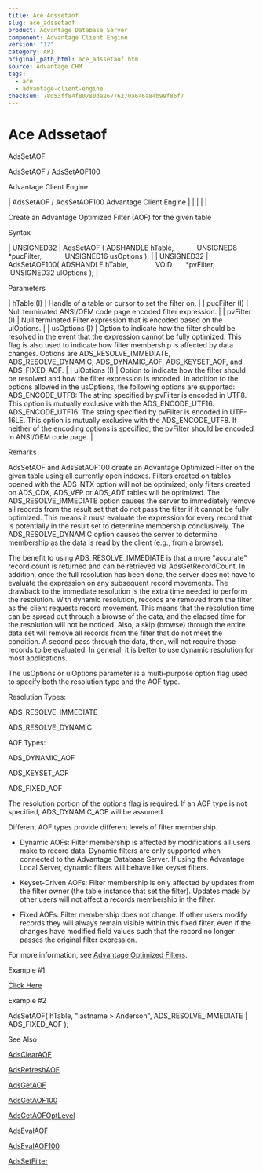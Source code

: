 ```yaml
---
title: Ace Adssetaof
slug: ace_adssetaof
product: Advantage Database Server
component: Advantage Client Engine
version: "12"
category: API
original_path_html: ace_adssetaof.htm
source: Advantage CHM
tags:
  - ace
  - advantage-client-engine
checksum: 78d53ff84f80780da26776270a646a84b99f86f7
---
```


# Ace Adssetaof

AdsSetAOF

AdsSetAOF / AdsSetAOF100

Advantage Client Engine

| AdsSetAOF / AdsSetAOF100  Advantage Client Engine |  |  |  |  |

Create an Advantage Optimized Filter (AOF) for the given table

Syntax

| UNSIGNED32 | AdsSetAOF ( ADSHANDLE hTable,             UNSIGNED8 \*pucFilter,             UNSIGNED16 usOptions ); |
| UNSIGNED32 | AdsSetAOF100( ADSHANDLE hTable,               VOID       \*pvFilter,               UNSIGNED32 ulOptions ); |

Parameters

| hTable (I) | Handle of a table or cursor to set the filter on. |
| pucFilter (I) | Null terminated ANSI/OEM code page encoded filter expression. |
| pvFilter (I) | Null terminated Filter expression that is encoded based on the ulOptions. |
| usOptions (I) | Option to indicate how the filter should be resolved in the event that the expression cannot be fully optimized. This flag is also used to indicate how filter membership is affected by data changes. Options are ADS\_RESOLVE\_IMMEDIATE, ADS\_RESOLVE\_DYNAMIC, ADS\_DYNAMIC\_AOF, ADS\_KEYSET\_AOF, and ADS\_FIXED\_AOF. |
| ulOptions (I) | Option to indicate how the filter should be resolved and how the filter expression is encoded. In addition to the options allowed in the usOptions, the following options are supported:    ADS\_ENCODE\_UTF8: The string specified by pvFilter is encoded in UTF8. This option is mutually exclusive with the ADS\_ENCODE\_UTF16.    ADS\_ENCODE\_UTF16: The string specified by pvFilter is encoded in UTF-16LE. This option is mutually exclusive with the ADS\_ENCODE\_UTF8.    If neither of the encoding options is specified, the pvFilter should be encoded in ANSI/OEM code page. |

Remarks

AdsSetAOF and AdsSetAOF100 create an Advantage Optimized Filter on the given table using all currently open indexes. Filters created on tables opened with the ADS\_NTX option will not be optimized; only filters created on ADS\_CDX, ADS\_VFP or ADS\_ADT tables will be optimized. The ADS\_RESOLVE\_IMMEDIATE option causes the server to immediately remove all records from the result set that do not pass the filter if it cannot be fully optimized. This means it must evaluate the expression for every record that is potentially in the result set to determine membership conclusively. The ADS\_RESOLVE\_DYNAMIC option causes the server to determine membership as the data is read by the client (e.g., from a browse).

The benefit to using ADS\_RESOLVE\_IMMEDIATE is that a more "accurate" record count is returned and can be retrieved via AdsGetRecordCount. In addition, once the full resolution has been done, the server does not have to evaluate the expression on any subsequent record movements. The drawback to the immediate resolution is the extra time needed to perform the resolution. With dynamic resolution, records are removed from the filter as the client requests record movement. This means that the resolution time can be spread out through a browse of the data, and the elapsed time for the resolution will not be noticed. Also, a skip (browse) through the entire data set will remove all records from the filter that do not meet the condition. A second pass through the data, then, will not require those records to be evaluated. In general, it is better to use dynamic resolution for most applications.

The usOptions or ulOptions parameter is a multi-purpose option flag used to specify both the resolution type and the AOF type.

Resolution Types:

ADS\_RESOLVE\_IMMEDIATE

ADS\_RESOLVE\_DYNAMIC

AOF Types:

ADS\_DYNAMIC\_AOF

ADS\_KEYSET\_AOF

ADS\_FIXED\_AOF

The resolution portion of the options flag is required. If an AOF type is not specified, ADS\_DYNAMIC\_AOF will be assumed.

Different AOF types provide different levels of filter membership.

- Dynamic AOFs: Filter membership is affected by modifications all users make to record data. Dynamic filters are only supported when connected to the Advantage Database Server. If using the Advantage Local Server, dynamic filters will behave like keyset filters.

- Keyset-Driven AOFs: Filter membership is only affected by updates from the filter owner (the table instance that set the filter). Updates made by other users will not affect a records membership in the filter.

- Fixed AOFs: Filter membership does not change. If other users modify records they will always remain visible within this fixed filter, even if the changes have modified field values such that the record no longer passes the original filter expression.

For more information, see [Advantage Optimized Filters](master_advantage_optimized_filters.md).

Example #1

[Click Here](ace_aof_and_encryption_examples.md#adssetaof_example)

Example #2

AdsSetAOF( hTable, "lastname > Anderson", ADS\_RESOLVE\_IMMEDIATE | ADS\_FIXED\_AOF );

See Also

[AdsClearAOF](ace_adsclearaof.md)

[AdsRefreshAOF](ace_adsrefreshaof.md)

[AdsGetAOF](ace_adsgetaof.md)

[AdsGetAOF100](ace_adsgetaof.md)

[AdsGetAOFOptLevel](ace_adsgetaofoptlevel.md)

[AdsEvalAOF](ace_adsevalaof.md)

[AdsEvalAOF100](ace_adsevalaof.md)

[AdsSetFilter](ace_adssetfilter.md)
